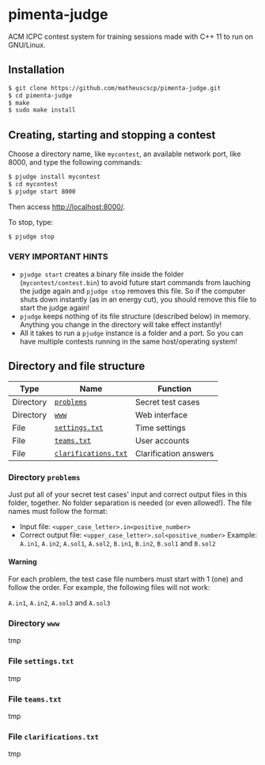 # pimenta-judge
ACM ICPC contest system for training sessions made with C++ 11 to run on GNU/Linux.

## Installation
```bash
$ git clone https://github.com/matheuscscp/pimenta-judge.git
$ cd pimenta-judge
$ make
$ sudo make install
```

## Creating, starting and stopping a contest
Choose a directory name, like `mycontest`, an available network port, like 8000, and type the following commands:
```bash
$ pjudge install mycontest
$ cd mycontest
$ pjudge start 8000
```
Then access [http://localhost:8000/](http://localhost:8000/).

To stop, type:
```bash
$ pjudge stop
```

### VERY IMPORTANT HINTS
* `pjudge start` creates a binary file inside the folder (`mycontest/contest.bin`) to avoid future start commands from lauching the judge again and `pjudge stop` removes this file. So if the computer shuts down instantly (as in an energy cut), you should remove this file to start the judge again!
* `pjudge` keeps nothing of its file structure (described below) in memory. Anything you change in the directory will take effect instantly!
* All it takes to run a `pjudge` instance is a folder and a port. So you can have multiple contests running in the same host/operating system!

## Directory and file structure
| Type      | Name                                            | Function              |
| --------- | ----------------------------------------------- | --------------------- |
| Directory | [`problems`](#directory-problems)               | Secret test cases     |
| Directory | [`www`](#directory-www)                         | Web interface         |
| File      | [`settings.txt`](#file-settingstxt)             | Time settings         |
| File      | [`teams.txt`](#file-teamstxt)                   | User accounts         |
| File      | [`clarifications.txt`](#file-clarificationstxt) | Clarification answers |

### Directory `problems`
Just put all of your secret test cases' input and correct output files in this folder, together. No folder separation is needed (or even allowed!). The file names must follow the format:
* Input file: `<upper_case_letter>.in<positive_number>`
* Correct output file: `<upper_case_letter>.sol<positive_number>`
Example: `A.in1`, `A.in2`, `A.sol1`, `A.sol2`, `B.in1`, `B.in2`, `B.sol1` and `B.sol2`

#### Warning
For each problem, the test case file numbers must start with 1 (one) and follow the order. For example, the following files will not work:

`A.in1`, `A.in2`, `A.sol3` and `A.sol3`

### Directory `www`
tmp

### File `settings.txt`
tmp

### File `teams.txt`
tmp

### File `clarifications.txt`
tmp
